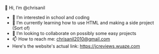 👋 Hi, I’m @chrisanil
- 👀 I’m interested in school and coding
- 🌱 I’m currently learning how to use HTML and making a side project (Sort of)
- 💞️ I’m looking to collaborate on possibly some easy projects
- 📫 How to reach me:
  chrisanil2010@gmail.com
- Here's the website's actual link:
https://jcreviews.wuaze.com
